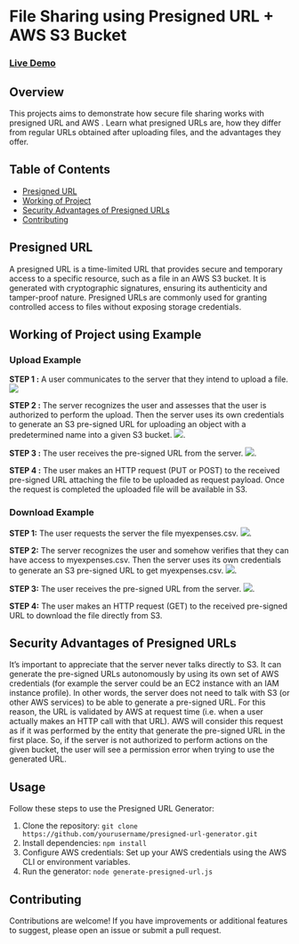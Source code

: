 # File Sharing using Presigned URL + AWS S3 Bucket
### [Live Demo](https://j-q6gd.onrender.com/)

## Overview

This projects aims to demonstrate how secure file sharing works with presigned URL and AWS . Learn what presigned URLs are, how they differ from regular URLs obtained after uploading files, and the advantages they offer.

## Table of Contents

- [Presigned URL](#presigned-url)
- [Working of Project](#working-of-project)
- [Security Advantages of Presigned URLs](#security-advantages-of-presigned-urls)
- [Contributing](#contributing)

## Presigned URL

A presigned URL is a time-limited URL that provides secure and temporary access to a specific resource, such as a file in an AWS S3 bucket. It is generated with cryptographic signatures, ensuring its authenticity and tamper-proof nature. Presigned URLs are commonly used for granting controlled access to files without exposing storage credentials.

## Working of Project using Example
### Upload Example
**STEP 1 :**  A user communicates to the server that they intend to upload a file.
![](https://lh5.googleusercontent.com/6qBnC8obpEX97aovqyaBV5aad5I4PkjDYJbhGhZy3yQIqowZds6d1bgOZXVzbEbJxsirXkND4JGy4AO35uGrNgbAG7OEaq7QdQjP-m4EN0LerxBboWyBuAEzCVB-DXMBk0SUoZpHDal-LdbXL7hyl73HS5EeOgm-nxeD_YxQgLmchIESZ-yNiPnOGD55eQ)

**STEP 2 :**  The server recognizes the user and assesses that the user is authorized to perform the upload. Then the server uses its own credentials to generate an S3 pre-signed URL for uploading an object with a predetermined name into a given S3 bucket.
![](https://lh5.googleusercontent.com/H1yf10FIlLEX3aTxBBsCg1v_PD8qG4Jg0Or8O4YZWPGYXTUB5sMy0SxUHNPB6g0sMsZF5fycdkYt3oksiPzyq2WzvSehXAQ3pHqh1EyA8m2VG8ehTNeVmXCq-VYepK6scdXG0Ti8jZVkkPiISg4crZq2B0iZ6rh1vJXhRrtbrm9VkW7XSwi7HOdkzjunXw).

**STEP 3 :**  The user receives the pre-signed URL from the server.
![](https://lh6.googleusercontent.com/atDCmvj9K6IHdlYIDeB6LeMi5YlrLrfN7dvIywVK4CqWPDK5uBDiqLuzu9om-owgV-J8Vt2YN-9SJXWkSm75dRyLj3ZMVPfxYKjORVtCL1oN3qjWEue4FuMMroX-Ak84fyxb913dHtZPmO2uyfbJt1thk8Gm3cD3d6rXpALlGZKDUD969stkjub2gqj_DQ).

**STEP 4 :**  The user makes an HTTP request (PUT or POST) to the received pre-signed URL attaching the file to be uploaded as request payload. Once the request is completed the uploaded file will be available in S3.

### Download Example
**STEP 1:** The user requests the server the file myexpenses.csv.
![](https://lh6.googleusercontent.com/A9lnsVaGhsoiPNJhn4sz5QYZ7G-OyL7LDY8r-PUdbFjROHDA0z3r9eq3pGRStVtAyqp1Elsbf2zaEqDbToSH1zA6f3kK3RfkWE8t-c_TzWERFXXgwcrqJOWwFHWbHlJETkqQI5L3_amKJHfTCQEQsnDtwzZ5m1tTki4NDUboBvXt4yt4zxiJXbQCl0nJnw).

**STEP 2:** The server recognizes the user and somehow verifies that they can have access to myexpenses.csv. Then the server uses its own credentials to generate an S3 pre-signed URL to get myexpenses.csv.
![](https://lh3.googleusercontent.com/YIR5gMA60BW1KlkXpaym4QWboS3ESW-od3TJEGHaEyn1Sjj5_dErRGz0rLQ2zxYhrTHXpBzVOKDUI3XbcJf9mrhlu4UvL-fCeZK6WOOhQsBFefE7eUE-et7m2jhMKszycdqp1dm6qsQQ_Rq5dVZ1qErWbajVZr6gpAK7WZpwE91gn_BxtHP8iL_YjJLYWw).

**STEP 3:** The user receives the pre-signed URL from the server.
![](https://lh6.googleusercontent.com/bJQlDzqycqIlooYJ96naDElUAUy6GB88bCFouhMWCh4tOucNp1uqKIEP-YD1nHzbt4uF0Iwlj3k61-qLW73kAIHui4_CJxEFKBlel-qC_zfabwjYb7WmvhbAdYkljM--tMWI7BvBkrV0A2jd_OaignXVBifsVbgtPLswyK9WkS0wpFI0fIOhhx5b75ZTuQ).

**STEP 4:** The user makes an HTTP request (GET) to the received pre-signed URL to download the file directly from S3.

## Security Advantages of Presigned URLs

It’s important to appreciate that the server never talks directly to S3. It can generate the pre-signed URLs autonomously by using its own set of AWS credentials (for example the server could be an EC2 instance with an IAM instance profile). 
In other words, the server does not need to talk with S3 (or other AWS services) to be able to generate a pre-signed URL. For this reason, the URL is validated by AWS at request time (i.e. when a user actually makes an HTTP call with that URL). 
AWS will consider this request as if it was performed by the entity that generate the pre-signed URL in the first place. So, if the server is not authorized to perform actions on the given bucket, the user will see a permission error when trying to use the generated URL.

## Usage
Follow these steps to use the Presigned URL Generator:

1. Clone the repository: `git clone https://github.com/yourusername/presigned-url-generator.git`
2. Install dependencies: `npm install`
3. Configure AWS credentials: Set up your AWS credentials using the AWS CLI or environment variables.
4. Run the generator: `node generate-presigned-url.js`

## Contributing

Contributions are welcome! If you have improvements or additional features to suggest, please open an issue or submit a pull request.

